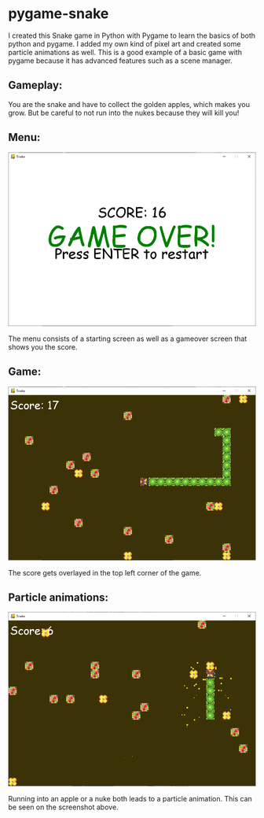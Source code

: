 # pygame-snake
I created this Snake game in Python with Pygame to learn the basics of both python and pygame. I added my own kind of pixel art and created some particle animations as well. This is a good example of a basic game with pygame because it has advanced features such as a scene manager.

## Gameplay:
You are the snake and have to collect the golden apples, which makes you grow. But be careful to not run into the nukes because they will kill you!

## Menu:

![](documentation/pic1.PNG)

The menu consists of a starting screen as well as a gameover screen that shows you the score.

## Game:

![](documentation/pic2.PNG)

The score gets overlayed in the top left corner of the game.


## Particle animations:

![](documentation/pic3.PNG)

Running into an apple or a nuke both leads to a particle animation. This can be seen on the screenshot above.
